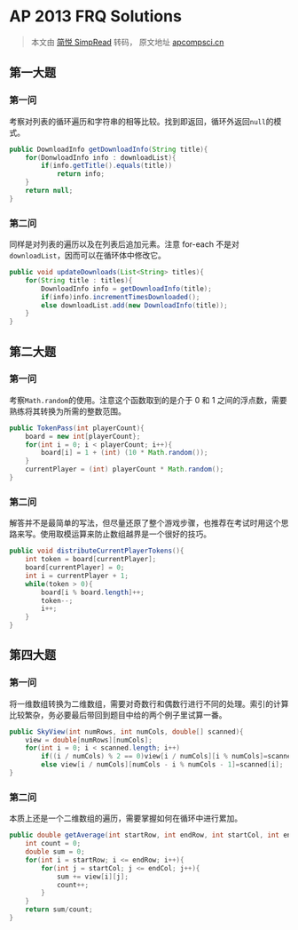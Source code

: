 # AP 2013 FRQ Solutions

> 本文由 [简悦 SimpRead](http://ksria.com/simpread/) 转码， 原文地址 [apcompsci.cn](http://apcompsci.cn/2019/03/20/ap%e8%ae%a1%e7%ae%97%e6%9c%ba2013%e5%b9%b4%e8%80%83%e8%af%95%ef%bc%9a%e4%b8%bb%e8%a7%82%e9%a2%98%e8%a7%a3%e7%ad%94/)

## 第一大题

### 第一问

考察对列表的循环遍历和字符串的相等比较。找到即返回，循环外返回`null`的模式。

```java
public DownloadInfo getDownloadInfo(String title){
    for(DonwloadInfo info : downloadList){
        if(info.getTitle().equals(title))
            return info;
    }
    return null;
}
```

### 第二问

同样是对列表的遍历以及在列表后追加元素。注意 for-each 不是对`downloadList`，因而可以在循环体中修改它。

```java
public void updateDownloads(List<String> titles){
    for(String title : titles){
        DownloadInfo info = getDownloadInfo(title);
        if(info)info.incrementTimesDownloaded();
        else downloadList.add(new DownloadInfo(title));
    }
}
```

## 第二大题

### 第一问

考察`Math.random`的使用。注意这个函数取到的是介于 0 和 1 之间的浮点数，需要熟练将其转换为所需的整数范围。

```java
public TokenPass(int playerCount){
    board = new int[playerCount};
    for(int i = 0; i < playerCount; i++){
        board[i] = 1 + (int) (10 * Math.random());
    }
    currentPlayer = (int) playerCount * Math.random();
}
```

### 第二问

解答并不是最简单的写法，但尽量还原了整个游戏步骤，也推荐在考试时用这个思路来写。使用取模运算来防止数组越界是一个很好的技巧。

```java
public void distributeCurrentPlayerTokens(){
    int token = board[currentPlayer];
    board[currentPlayer] = 0;
    int i = currentPlayer + 1;
    while(token > 0){
        board[i % board.length]++;
        token--;
        i++;
    }
}
```

## 第四大题

### 第一问

将一维数组转换为二维数组，需要对奇数行和偶数行进行不同的处理。索引的计算比较繁杂，务必要最后带回到题目中给的两个例子里试算一番。

```java
public SkyView(int numRows, int numCols, double[] scanned){
    view = double[numRows][numCols];
    for(int i = 0; i < scanned.length; i++)
        if((i / numCols) % 2 == 0)view[i / numCols][i % numCols]=scanned[i];
        else view[i / numCols][numCols - i % numCols - 1]=scanned[i];
}
```

### 第二问

本质上还是一个二维数组的遍历，需要掌握如何在循环中进行累加。

```java
public double getAverage(int startRow, int endRow, int startCol, int endCol){
    int count = 0;
    double sum = 0;
    for(int i = startRow; i <= endRow; i++){
        for(int j = startCol; j <= endCol; j++){
            sum += view[i][j];
            count++;
        }
    }
    return sum/count;
}
```